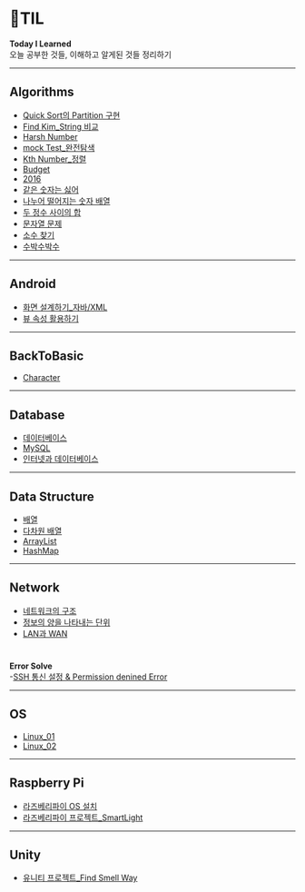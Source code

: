 # 📝TIL
**Today I Learned**      
오늘 공부한 것들, 이해하고 알게된 것들 정리하기

-----

## Algorithms
- [Quick Sort의 Partition 구현](./Algorithms/Partition.java)
- [Find Kim_String 비교](./Algorithms/01_FindKim.md)
- [Harsh Number](./Algorithms/02_HasharNum.md)
- [mock Test_완전탐색](./Algorithms/03_mockTest.md)
- [Kth Number_정렬](./Algorithms/04_KthNumber_Sort.md)
- [Budget](./Algorithms/05_Budget.md)
- [2016](./Algorithms/06_2016.md)
- [같은 숫자는 싫어](./Algorithms/07_OnlyDifferentNumber.md)
- [나누어 떨어지는 숫자 배열](./Algorithms/08_DividedNumber.md)
- [두 정수 사이의 합](./Algorithms/09_SumAToB.md)
- [문자열 문제](./Algorithms/10_StringTest.md)
- [소수 찾기](./Algorithms/11_PrimeNumber.md)
- [수박수박수](./Algorithms/12_subak.md)


-----
## Android
- [화면 설계하기_자바/XML](./Android/Lab01/Design_Activity.md)
- [뷰 속성 활용하기](./Android/Lab01/UseViewProperty.md)


-----
## BackToBasic
- [Character](./BackToBasic/Character.md)

----
## Database
- [데이터베이스](./Database/database.md)
- [MySQL](./Database/mySQL.md)
- [인터넷과 데이터베이스](./Database/Internet_database.md)

----

## Data Structure
- [배열](./DataStructure/Array.md)
- [다차원 배열](./DataStructure/Multi_DimensionalArray.md)
- [ArrayList](./DataStructure/ArrayList.md)
- [HashMap](./DataStructure/HashMap.md)

----
## Network
- [네트워크의 구조](./Network/01_NetworkStructure.md)
- [정보의 양을 나타내는 단위](./Network/02_BitByte.md)
- [LAN과 WAN](./Network/03_LANWAN.md)

#
**Error Solve**        
-[SSH 통신 설정 & Permission denined Error](./Network/SSHErrorSolve.md)

----
## OS
- [Linux_01](./OS/Linux.md)
- [Linux_02](./OS/02_AboutLinux.md)

----

## Raspberry Pi
- [라즈베리파이 OS 설치](./RaspberryPi/OsInstall.md)
- [라즈베리파이 프로젝트_SmartLight](./RaspberryPi/SmartLightProject)

----
## Unity
- [유니티 프로젝트_Find Smell Way](./Unity/FindSmellWay)
